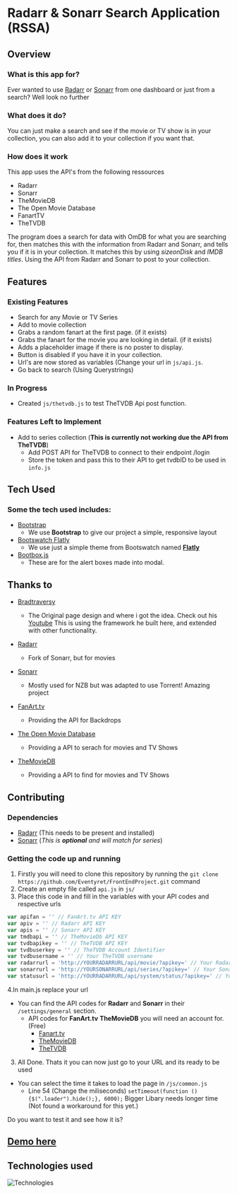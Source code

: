 # Radarr & Sonarr Search Application (RSSA)
 
## Overview
 
### What is this app for?
 
Ever wanted to use [Radarr](https://github.com/Radarr/Radarr) or [Sonarr](https://github.com/Sonarr/Sonarr) from one dashboard or just from a search? Well look no further

### What does it do?
 
You can just make a search and see if the movie or TV show is in your collection, you can also add it to your collection if you want that.
 
### How does it work
 
This app uses the API's from the following ressources
- Radarr
- Sonarr
- TheMovieDB
- The Open Movie Database
- FanartTV
- TheTVDB

The program does a search for data with OmDB for what you are searching for, then matches this with the information from Radarr and Sonarr, and tells you if it is in your collection. 
It matches this by using *sizeonDisk* and *IMDB titles*. 
Using the API from Radarr and Sonarr to post to your collection.

## Features
 
### Existing Features
- Search for any Movie or TV Series
- Add to movie collection
- Grabs a random fanart at the first page. (if it exists)
- Grabs the fanart for the movie you are looking in detail. (if it exists)
- Adds a placeholder image if there is no poster to display.
- Button is disabled if you have it in your collection.
- Url's are now stored as variables (Change your url in `js/api.js`.
- Go back to search (Using Querystrings)

### In Progress
- Created `js/thetvdb.js` to test TheTVDB Api post function.
 
### Features Left to Implement
- Add to series collection (**This is currently not working due the API from TheTVDB**)
    - Add  POST API for TheTVDB to connect to their endpoint /login
    - Store the token and pass this to their API to get tvdbID to be used in `info.js`

 
## Tech Used
### Some the tech used includes:
- [Bootstrap](http://getbootstrap.com/)
    - We use **Bootstrap** to give our project a simple, responsive layout
- [Bootswatch Flatly](https://bootswatch.com)
    - We use just a simple theme from Bootswatch named **[Flatly](https://bootswatch.com/flatly/)**
- [Bootbox.js](http://bootboxjs.com/)
    - These are for the alert boxes made into modal.

## Thanks to

- [Bradtraversy](https://github.com/bradtraversy/movieinfo) 
    - The Original page design and where i got the idea. Check out his [Youtube](https://www.youtube.com/watch?v=YsPqjYGauns) This is using the framework he built here, and extended with other functionality.

- [Radarr](https://github.com/Radarr/Radarr)
    - Fork of Sonarr, but for movies
- [Sonarr](https://github.com/Sonarr/Sonarr)
    - Mostly used for NZB but was adapted to use Torrent! Amazing project
- [FanArt.tv](https://www.fanart.tv)
    - Providing the API for Backdrops
- [The Open Movie Database](https://www.omdbapi.com/)
    - Providing a API to serach for movies and TV Shows
- [TheMovieDB](https://developers.themoviedb.org/3)
    - Providing a API to find for movies and TV Shows

## Contributing

### Dependencies
- [Radarr](https://github.com/Radarr/Radarr) (This needs to be present and installed)
- [Sonarr](https://github.com/Sonarr/Sonarr) (*This is **optional** and will match for series*)
 
### Getting the code up and running
1. Firstly you will need to clone this repository by running the ```git clone https://github.com/Eventyret/FrontEndProject.git``` command
2. Create an empty file called `api.js` in `js/`
3. Place this code in and fill in the variables with your API codes and respective urls
```javascript 
var apifan = '' // FanArt.tv API KEY
var apiv = '' // Radarr API KEY
var apis = '' // Sonarr API KEY
var tmdbapi = '' // TheMovieDb API KEY
var tvdbapikey = '' // TheTVDB API KEY
var tvdbuserkey = '' // TheTVDB Account Identifier
var tvdbusername = '' // Your TheTVDB username 
var radarrurl = 'http://YOURRADARRURL/api/movie/?apikey=' // Your Radarr URL
var sonarrurl = 'http://YOURSONARRURL/api/series/?apikey=' // Your Sonarr URL
var statusurl = 'http://YOURRADARRURL/api/system/status/?apikey=' // Your Radarr URL
```
4.In main.js replace your url

- You can find the API codes for **Radarr** and **Sonarr** in their ``/settings/general`` section.
    - API codes for **FanArt.tv** **TheMovieDB** you will need an account for. (Free)
        - [Fanart.tv](https://fanart.tv/get-an-api-key/)
        - [TheMovieDB](https://www.themoviedb.org/settings/api)
        - [TheTVDB](http://thetvdb.com/)
3. All Done. Thats it you can now just go to your URL and its ready to be used

- You can select the time it takes to load the page in `/js/common.js`
   - Line 54 (Change the miliseconds) `setTimeout(function () {$(".loader").hide();}, 6000);`
   Bigger Libary needs longer time (Not found a workaround for this yet.)

Do you want to test it and see how it is?
## [Demo here](https://eventyret.github.io/FrontEndProject)

## Technologies used

![Technologies](https://camo.githubusercontent.com/904ade21b6fb63dec17555495bb36f749ba52023/68747470733a2f2f73332d75732d776573742d322e616d617a6f6e6177732e636f6d2f706c7567696e7365727665722f646f635265736f75726365732f737461636b2e737667)